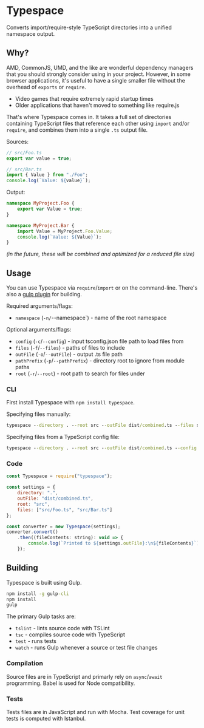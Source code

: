 # Typespace

Converts import/require-style TypeScript directories into a unified namespace output.

## Why?

AMD, CommonJS, UMD, and the like are wonderful dependency managers that you should strongly consider using in your project.
However, in some browser applications, it's useful to have a single smaller file without the overhead of `exports` or `require`.

* Video games that require extremely rapid startup times
* Older applications that haven't moved to something like require.js

That's where Typespace comes in.
It takes a full set of directories containing TypeScript files that reference each other using `import` and/or `require`, and combines them into a single `.ts` output file.

Sources:
```typescript
// src/Foo.ts
export var value = true;
```

```typescript
// src/Bar.ts
import { Value } from "./Foo";
console.log(`Value: ${value}`);
```

Output:
```typescript
namespace MyProject.Foo {
    export var Value = true;
}

namespace MyProject.Bar {
    import Value = MyProject.Foo.Value;
    console.log(`Value: ${Value}`);
}
```

*(in the future, these will be combined and optimized for a reduced file size)*


## Usage

You can use Typespace via `require`/`import` or on the command-line. There's also a [gulp plugin](https://github.com/joshuakgoldberg/gulp-typespace) for building.

Required arguments/flags:

* `namespace` (`-n/`--namespace`) - name of the root namespace

Optional arguments/flags:

* `config` (`-c`/`--config`) - input tsconfig.json file path to load files from
* `files` (`-f`/`--files`) - paths of files to include
* `outFile` (`-o`/`--outFile`) - output .ts file path
* `pathPrefix` (`-p`/`--pathPrefix`) - directory root to ignore from module paths
* `root` (`-r`/`--root`) - root path to search for files under


### CLI

First install Typespace with `npm install typespace`.

Specifying files manually:
```cmd
typespace --directory . --root src --outFile dist/combined.ts --files src/Foo.ts src/Bar.ts
```

Specifying files from a TypeScript config file:
```cmd
typespace --directory . --root src --outFile dist/combined.ts --config tsconfig.json
```

### Code

```javascript
const Typespace = require("typespace");

const settings = {
    directory: ".",
    outFile: "dist/combined.ts",
    root: "src",
    files: ["src/Foo.ts", "src/Bar.ts"]
};

const converter = new Typespace(settings);
converter.convert()
    .then((fileContents: string): void => {
        console.log(`Printed to ${settings.outFile}:\n${fileContents}`);
    });
```


## Building

Typespace is built using Gulp.

```cmd
npm install -g gulp-cli
npm install
gulp
```

The primary Gulp tasks are:

* `tslint` - lints source code with TSLint
* `tsc` - compiles source code with TypeScript
* `test` - runs tests
* `watch` - runs Gulp whenever a source or test file changes


### Compilation

Source files are in TypeScript and primarly rely on `async`/`await` programming.
Babel is used for Node compatibility.


### Tests

Tests files are in JavaScript and run with Mocha.
Test coverage for unit tests is computed with Istanbul.

